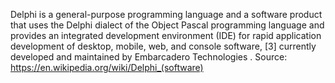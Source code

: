 Delphi is a general-purpose programming language and a software product that uses the Delphi dialect of the Object Pascal programming language and provides an integrated development environment (IDE) for rapid application development of desktop, mobile, web, and console software, [3] currently developed and maintained by Embarcadero Technologies .
Source: https://en.wikipedia.org/wiki/Delphi_(software)